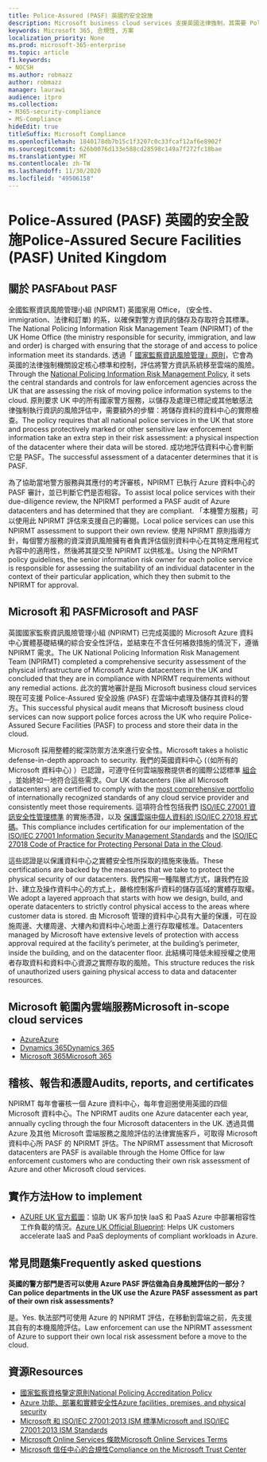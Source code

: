 ```yaml
---
title: Police-Assured (PASF) 英國的安全設施
description: Microsoft business cloud services 支援英國法律強制，其需要 Police-Assured 安全的設施才能處理及儲存在雲端中的資料。
keywords: Microsoft 365, 合規性, 方案
localization_priority: None
ms.prod: microsoft-365-enterprise
ms.topic: article
f1.keywords:
- NOCSH
ms.author: robmazz
author: robmazz
manager: laurawi
audience: itpro
ms.collection:
- M365-security-compliance
- MS-Compliance
hideEdit: true
titleSuffix: Microsoft Compliance
ms.openlocfilehash: 1840178db7b15c1f3207c0c33fcaf12af6e8902f
ms.sourcegitcommit: 626b0076d133e588cd28598c149a7f272fc18bae
ms.translationtype: MT
ms.contentlocale: zh-TW
ms.lasthandoff: 11/30/2020
ms.locfileid: "49506158"
---
```

# <a name="police-assured-secure-facilities-pasf-united-kingdom"></a><span data-ttu-id="786f0-104">Police-Assured (PASF) 英國的安全設施</span><span class="sxs-lookup"><span data-stu-id="786f0-104">Police-Assured Secure Facilities (PASF) United Kingdom</span></span>

## <a name="about-pasf"></a><span data-ttu-id="786f0-105">關於 PASF</span><span class="sxs-lookup"><span data-stu-id="786f0-105">About PASF</span></span>

<span data-ttu-id="786f0-106">全國監察資訊風險管理小組 (NPIRMT) 英國家用 Office， (安全性、immigration、法律和訂單) 的系，以確保對警方資訊的儲存及存取符合其標準。</span><span class="sxs-lookup"><span data-stu-id="786f0-106">The National Policing Information Risk Management Team (NPIRMT) of the UK Home Office (the ministry responsible for security, immigration, and law and order) is charged with ensuring that the storage of and access to police information meet its standards.</span></span> <span data-ttu-id="786f0-107">透過「 [國家監察資訊風險管理」原則](http://library.college.police.uk/docs/APP-National-Policing-Information-Risk-Management-Policy.pdf)，它會為英國的法律強制機關設定核心標準和控制，評估將警方資訊系統移至雲端的風險。</span><span class="sxs-lookup"><span data-stu-id="786f0-107">Through the [National Policing Information Risk Management Policy](http://library.college.police.uk/docs/APP-National-Policing-Information-Risk-Management-Policy.pdf), it sets the central standards and controls for law enforcement agencies across the UK that are assessing the risk of moving police information systems to the cloud.</span></span> <span data-ttu-id="786f0-108">原則要求 UK 中的所有國家警方服務，以儲存及處理已標記或其他敏感法律強制執行資訊的風險評估中，需要額外的步驟：將儲存資料的資料中心的實際檢查。</span><span class="sxs-lookup"><span data-stu-id="786f0-108">The policy requires that all national police services in the UK that store and process protectively marked or other sensitive law enforcement information take an extra step in their risk assessment: a physical inspection of the datacenter where their data will be stored.</span></span> <span data-ttu-id="786f0-109">成功地評估資料中心會判斷它是 PASF。</span><span class="sxs-lookup"><span data-stu-id="786f0-109">The successful assessment of a datacenter determines that it is PASF.</span></span>

<span data-ttu-id="786f0-110">為了協助當地警方服務與其應付的考評審核，NPIRMT 已執行 Azure 資料中心的 PASF 審計，並已判斷它們是否相容。</span><span class="sxs-lookup"><span data-stu-id="786f0-110">To assist local police services with their due-diligence review, the NPIRMT performed a PASF audit of Azure datacenters and has determined that they are compliant.</span></span> <span data-ttu-id="786f0-111">「本機警方服務」可以使用此 NPIRMT 評估來支援自己的審閱。</span><span class="sxs-lookup"><span data-stu-id="786f0-111">Local police services can use this NPIRMT assessment to support their own review.</span></span> <span data-ttu-id="786f0-112">使用 NPIRMT 原則指導方針，每個警方服務的資深資訊風險擁有者負責評估個別資料中心在其特定應用程式內容中的適用性，然後將其提交至 NPIRMT 以供核准。</span><span class="sxs-lookup"><span data-stu-id="786f0-112">Using the NPIRMT policy guidelines, the senior information risk owner for each police service is responsible for assessing the suitability of an individual datacenter in the context of their particular application, which they then submit to the NPIRMT for approval.</span></span>

## <a name="microsoft-and-pasf"></a><span data-ttu-id="786f0-113">Microsoft 和 PASF</span><span class="sxs-lookup"><span data-stu-id="786f0-113">Microsoft and PASF</span></span>

<span data-ttu-id="786f0-114">英國國家監察資訊風險管理小組 (NPIRMT) 已完成英國的 Microsoft Azure 資料中心實體基礎結構的綜合安全性評估，並結束在不含任何補救措施的情況下，遵循 NPIRMT 需求。</span><span class="sxs-lookup"><span data-stu-id="786f0-114">The UK National Policing Information Risk Management Team (NPIRMT) completed a comprehensive security assessment of the physical infrastructure of Microsoft Azure datacenters in the UK and concluded that they are in compliance with NPIRMT requirements without any remedial actions.</span></span> <span data-ttu-id="786f0-115">此次的實地審計是指 Microsoft business cloud services 現在可支援 Police-Assured 安全設施 (PASF) 在雲端中處理及儲存其資料的警方。</span><span class="sxs-lookup"><span data-stu-id="786f0-115">This successful physical audit means that Microsoft business cloud services can now support police forces across the UK who require Police-Assured Secure Facilities (PASF) to process and store their data in the cloud.</span></span>

<span data-ttu-id="786f0-116">Microsoft 採用整體的縱深防禦方法來進行安全性。</span><span class="sxs-lookup"><span data-stu-id="786f0-116">Microsoft takes a holistic defense-in-depth approach to security.</span></span> <span data-ttu-id="786f0-117">我們的英國資料中心 (（如所有的 Microsoft 資料中心) ）已認證，可遵守任何雲端服務提供者的國際公認標準 [組合](https://azure.microsoft.com/overview/trusted-cloud/) ，並始終如一地符合這些需求。</span><span class="sxs-lookup"><span data-stu-id="786f0-117">Our UK datacenters (like all Microsoft datacenters) are certified to comply with the [most comprehensive portfolio](https://azure.microsoft.com/overview/trusted-cloud/) of internationally recognized standards of any cloud service provider and consistently meet those requirements.</span></span> <span data-ttu-id="786f0-118">這項符合性包括我們 [ISO/IEC 27001 資訊安全性管理標準](offering-iso-27001.md) 的實施憑證，以及 [保護雲端中個人資料的 ISO/IEC 27018 程式碼](offering-iso-27018.md)。</span><span class="sxs-lookup"><span data-stu-id="786f0-118">This compliance includes certification for our implementation of the [ISO/IEC 27001 Information Security Management Standards](offering-iso-27001.md) and the [ISO/IEC 27018 Code of Practice for Protecting Personal Data in the Cloud](offering-iso-27018.md).</span></span>

<span data-ttu-id="786f0-119">這些認證是以保護資料中心之實體安全性所採取的措施來後盾。</span><span class="sxs-lookup"><span data-stu-id="786f0-119">These certifications are backed by the measures that we take to protect the physical security of our datacenters.</span></span> <span data-ttu-id="786f0-120">我們採用一種階層式方式，讓我們在設計、建立及操作資料中心的方式上，嚴格控制客戶資料的儲存區域的實體存取權。</span><span class="sxs-lookup"><span data-stu-id="786f0-120">We adopt a layered approach that starts with how we design, build, and operate datacenters to strictly control physical access to the areas where customer data is stored.</span></span> <span data-ttu-id="786f0-121">由 Microsoft 管理的資料中心具有大量的保護，可在設施周邊、大樓周邊、大樓內和資料中心地面上進行存取權核准。</span><span class="sxs-lookup"><span data-stu-id="786f0-121">Datacenters managed by Microsoft have extensive levels of protection with access approval required at the facility’s perimeter, at the building’s perimeter, inside the building, and on the datacenter floor.</span></span> <span data-ttu-id="786f0-122">此結構可降低未經授權之使用者存取資料和資料中心資源之實際存取的風險。</span><span class="sxs-lookup"><span data-stu-id="786f0-122">This structure reduces the risk of unauthorized users gaining physical access to data and datacenter resources.</span></span>

## <a name="microsoft-in-scope-cloud-services"></a><span data-ttu-id="786f0-123">Microsoft 範圍內雲端服務</span><span class="sxs-lookup"><span data-stu-id="786f0-123">Microsoft in-scope cloud services</span></span>

- [<span data-ttu-id="786f0-124">Azure</span><span class="sxs-lookup"><span data-stu-id="786f0-124">Azure</span></span>](https://gallery.technet.microsoft.com/Overview-of-Azure-c1be3942)
- [<span data-ttu-id="786f0-125">Dynamics 365</span><span class="sxs-lookup"><span data-stu-id="786f0-125">Dynamics 365</span></span>](https://download.microsoft.com/download/E/1/9/E1977163-7A86-4812-AC18-C03ADC958AAF/Microsoft_Dynamics_365_Cloud_Service_Compliance_Datasheet.pdf)
- [<span data-ttu-id="786f0-126">Microsoft 365</span><span class="sxs-lookup"><span data-stu-id="786f0-126">Microsoft 365</span></span>](https://servicetrust.microsoft.com/ViewPage/TrustDocuments?command=Download&downloadType=Document&downloadId=9f756cce-b15d-45a9-94d7-6a583dee4401&docTab=6d000410-c9e9-11e7-9a91-892aae8839ad_Compliance_Guides)

## <a name="audits-reports-and-certificates"></a><span data-ttu-id="786f0-127">稽核、報告和憑證</span><span class="sxs-lookup"><span data-stu-id="786f0-127">Audits, reports, and certificates</span></span>

<span data-ttu-id="786f0-128">NPIRMT 每年會審核一個 Azure 資料中心，每年會迴圈使用英國的四個 Microsoft 資料中心。</span><span class="sxs-lookup"><span data-stu-id="786f0-128">The NPIRMT audits one Azure datacenter each year, annually cycling through the four Microsoft datacenters in the UK.</span></span> <span data-ttu-id="786f0-129">透過具備 Azure 及其他 Microsoft 雲端服務之風險評估的法律實施客戶，可取得 Microsoft 資料中心所 PASF 的 NPIRMT 評估。</span><span class="sxs-lookup"><span data-stu-id="786f0-129">The NPIRMT assessment that Microsoft datacenters are PASF is available through the Home Office for law enforcement customers who are conducting their own risk assessment of Azure and other Microsoft cloud services.</span></span>

## <a name="how-to-implement"></a><span data-ttu-id="786f0-130">實作方法</span><span class="sxs-lookup"><span data-stu-id="786f0-130">How to implement</span></span>

- <span data-ttu-id="786f0-131">[AZURE UK 官方藍圖](https://servicetrust.microsoft.com/ViewPage/UKBlueprints)：協助 UK 客戶加快 IaaS 和 PaaS Azure 中部署相容性工作負載的情況。</span><span class="sxs-lookup"><span data-stu-id="786f0-131">[Azure UK Official Blueprint](https://servicetrust.microsoft.com/ViewPage/UKBlueprints): Helps UK customers accelerate IaaS and PaaS deployments of compliant workloads in Azure.</span></span>

## <a name="frequently-asked-questions"></a><span data-ttu-id="786f0-132">常見問題集</span><span class="sxs-lookup"><span data-stu-id="786f0-132">Frequently asked questions</span></span>

<span data-ttu-id="786f0-133">**英國的警方部門是否可以使用 Azure PASF 評估做為自身風險評估的一部分？**</span><span class="sxs-lookup"><span data-stu-id="786f0-133">**Can police departments in the UK use the Azure PASF assessment as part of their own risk assessments?**</span></span>

<span data-ttu-id="786f0-134">是。</span><span class="sxs-lookup"><span data-stu-id="786f0-134">Yes.</span></span> <span data-ttu-id="786f0-135">執法部門可使用 Azure 的 NPIRMT 評估，在移動到雲端之前，先支援其自有的本機風險評估。</span><span class="sxs-lookup"><span data-stu-id="786f0-135">Law enforcement can use the NPIRMT assessment of Azure to support their own local risk assessment before a move to the cloud.</span></span>

## <a name="resources"></a><span data-ttu-id="786f0-136">資源</span><span class="sxs-lookup"><span data-stu-id="786f0-136">Resources</span></span>

- [<span data-ttu-id="786f0-137">國家監察資格鑒定原則</span><span class="sxs-lookup"><span data-stu-id="786f0-137">National Policing Accreditation Policy</span></span>](http://library.college.police.uk/docs/APP-National-Policing-Accreditation-Policy-2013.pdf)
- [<span data-ttu-id="786f0-138">Azure 功能、部署和實體安全性</span><span class="sxs-lookup"><span data-stu-id="786f0-138">Azure facilities, premises, and physical security</span></span>](https://azure.microsoft.com/blog/azure-layered-approach-to-physical-security/)
- [<span data-ttu-id="786f0-139">Microsoft 和 ISO/IEC 27001:2013 ISM 標準</span><span class="sxs-lookup"><span data-stu-id="786f0-139">Microsoft and ISO/IEC 27001:2013 ISM Standards</span></span>](offering-iso-27001.md)
- [<span data-ttu-id="786f0-140">Microsoft Online Services 條款</span><span class="sxs-lookup"><span data-stu-id="786f0-140">Microsoft Online Services Terms</span></span>](https://www.microsoftvolumelicensing.com/DocumentSearch.aspx?Mode=3&DocumentTypeId=31)
- [<span data-ttu-id="786f0-141">Microsoft 信任中心的合規性</span><span class="sxs-lookup"><span data-stu-id="786f0-141">Compliance on the Microsoft Trust Center</span></span>](https://www.microsoft.com/trust-center/compliance/compliance-overview)
